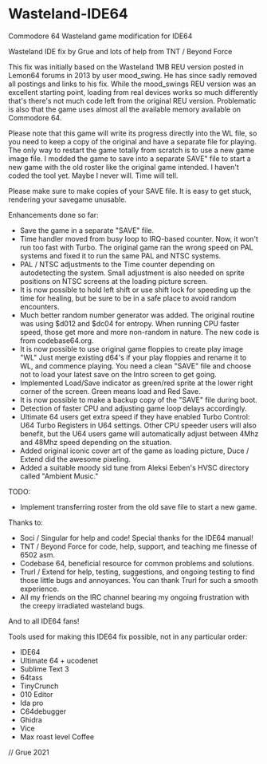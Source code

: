 # Wasteland-IDE64
Commodore 64 Wasteland game modification for IDE64

Wasteland IDE fix by Grue and lots of help from TNT / Beyond Force

This fix was initially based on the Wasteland 1MB REU version posted in Lemon64 forums in 2013 by user mood_swing. He has since sadly removed all postings and links to his fix. While the mood_swings REU version was an excellent starting point, loading from real devices works so much differently that's there's not much code left from the original REU version. Problematic is also that the game uses almost all the available memory available on Commodore 64.

Please note that this game will write its progress directly into the WL file, so you need to keep a copy of the original and have a separate file for playing. The only way to restart the game totally from scratch is to use a new game image file. I modded the game to save into a separate SAVE" file to start a new game with the old roster like the original game intended. I haven't coded the tool yet. Maybe I never will. Time will tell.

Please make sure to make copies of your SAVE file. It is easy to get stuck, rendering your savegame unusable.

Enhancements done so far: 

- Save the game in a separate "SAVE" file.
- Time handler moved from busy loop to IRQ-based counter. Now, it won't run too fast with Turbo. The original game ran the wrong speed on PAL systems and fixed it to run the same PAL and NTSC systems.
- PAL / NTSC adjustments to the Time counter depending on autodetecting the system. Small adjustment is also needed on sprite positions on NTSC screens at the loading picture screen.
- It is now possible to hold left shift or use shift lock for speeding up the time for healing, but be sure to be in a safe place to avoid random encounters.
- Much better random number generator was added. The original routine was using $d012 and $dc04 for entropy. When running CPU faster speed, those get more and more non-random in nature. The new code is from codebase64.org.
- It is now possible to use original game floppies to create play image "WL" Just merge existing d64's if your play floppies and rename it to WL, and commence playing. You need a clean "SAVE" file and choose not to load your latest save on the Intro screen to get going.
- Implemented Load/Save indicator as green/red sprite at the lower right corner of the screen. Green means load and Red Save.
- It is now possible to make a backup copy of the "SAVE" file during boot.
- Detection of faster CPU and adjusting game loop delays accordingly.
- Ultimate 64 users get extra speed if they have enabled Turbo Control: U64 Turbo Registers in U64 settings. Other CPU speeder users will also benefit, but the U64 users game will automatically adjust between 4Mhz and 48Mhz speed depending on the situation.
- Added original iconic cover art of the game as loading picture, Duce / Extend did the awesome pixeling.
-  Added a suitable moody sid tune from Aleksi Eeben's HVSC directory called "Ambient Music."

TODO:
 - Implement transferring roster from the old save file to start a new game.
 
Thanks to:
- Soci / Singular for help and code! Special thanks for the IDE64 manual!
- TNT / Beyond Force for code, help, support, and teaching me finesse of 6502 asm.
- Codebase 64, beneficial resource for common problems and solutions.
- Trurl / Extend for help, testing, suggestions, and ongoing testing to find those little bugs and annoyances. You can thank Trurl for such a smooth experience.
- All my friends on the IRC channel bearing my ongoing frustration with the creepy irradiated wasteland bugs.
	
And to all IDE64 fans!

Tools used for making this IDE64 fix possible, not in any particular
order:

- IDE64
- Ultimate 64 + ucodenet
- Sublime Text 3
- 64tass
- TinyCrunch
- 010 Editor
- Ida pro
- C64debugger
- Ghidra
- Vice
- Max roast level Coffee

// Grue 2021

